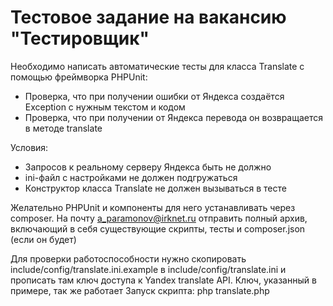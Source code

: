 # Тестовое задание на вакансию "Тестировщик"

Необходимо написать автоматические тесты для класса Translate с помощью фреймворка PHPUnit:

* Проверка, что при получении ошибки от Яндекса создаётся Exception с нужным текстом и кодом
* Проверка, что при получении от Яндекса перевода он возвращается в методе translate

Условия:

* Запросов к реальному серверу Яндекса быть не должно
* ini-файл с настройками не должен подгружаться
* Конструктор класса Translate не должен вызываться в тесте

Желательно PHPUnit и компоненты для него устанавливать через composer. На почту a_paramonov@irknet.ru отправить полный архив, включающий в себя существующие скрипты, тесты и composer.json (если он будет)

Для проверки работоспособности нужно скопировать include/config/translate.ini.example в include/config/translate.ini и прописать там ключ доступа к Yandex translate API. Ключ, указанный в примере, так же работает
Запуск скрипта: php translate.php
